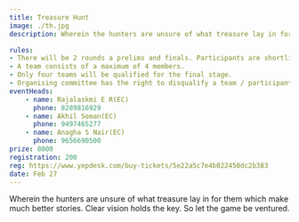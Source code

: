 ```yaml
---
title: Treasure Hunt
image: ./th.jpg
description: Wherein the hunters are unsure of what treasure lay in for them which make much better stories. Clear vision holds the key. So let the game be ventured.

rules: 
- There will be 2 rounds a prelims and finals. Participants are shortlisted in prelims which will be a written type exam.
- A team consists of a maximum of 4 members.
- Only four teams will be qualified for the final stage.
- Organising committee has the right to disqualify a team / participant Ina any case of indiscipline.
eventHeads:
    - name: Rajalaskmi E R(EC)
      phone: 8289816929
    - name: Akhil Soman(EC)
      phone: 9497465277
    - name: Anagha S Nair(EC)
      phone: 9656690500
prize: 8000
registration: 200
reg: https://www.yepdesk.com/buy-tickets/5e22a5c7e4b022450dc2b383
date: Feb 27
---
```

Wherein the hunters are unsure of what treasure lay in for them which make much better stories. Clear vision holds the key. So let the game be ventured.
